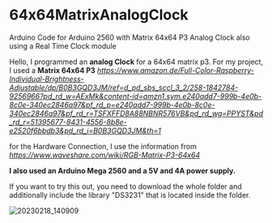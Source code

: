 # 64x64MatrixAnalogClock
Arduino Code for Arduino 2560 with Matrix 64x64 P3 Analog Clock also using a Real Time Clock module

Hello,
I programmed an **analog Clock** for a 64x64 matrix p3. 
For my project, I used a **Matrix 64x64 P3** 
_https://www.amazon.de/Full-Color-Raspberry-Individual-Brightness-Adjustable/dp/B0B3GQD3JM/ref=d_pd_sbs_sccl_3_2/258-1842784-9256966?pd_rd_w=AExMk&content-id=amzn1.sym.e240add7-999b-4e0b-8c0e-340ec2846a97&pf_rd_p=e240add7-999b-4e0b-8c0e-340ec2846a97&pf_rd_r=TSFXFFD8A88NBNR576VB&pd_rd_wg=PPYST&pd_rd_r=51395677-8431-4556-8b8e-e2520f6bbdb3&pd_rd_i=B0B3GQD3JM&th=1_ 

for the Hardware Connection, I use the information from 
_https://www.waveshare.com/wiki/RGB-Matrix-P3-64x64_

**I also used an Arduino Mega 2560 and a 5V and 4A power supply.**

If you want to try this out, you need to download the whole folder and additionally include the library "DS3231" that is located inside the folder.

![20230218_140909](https://user-images.githubusercontent.com/102669611/219867588-ce21fc0a-3645-4d1e-b2c9-4eb4c4af3dc4.jpg)

